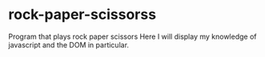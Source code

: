 # rock-paper-scissorss
Program that plays rock paper scissors
Here I will display my knowledge of javascript and the DOM in particular.